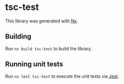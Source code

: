 # tsc-test

This library was generated with [Nx](https://nx.dev).

## Building

Run `nx build tsc-test` to build the library.

## Running unit tests

Run `nx test tsc-test` to execute the unit tests via [Jest](https://jestjs.io).
